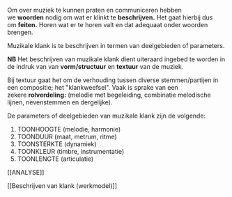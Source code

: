 Om over muziek te kunnen praten en communiceren hebben we **woorden** nodig om wat er klinkt te **beschrijven.** Het gaat hierbij dus om **feiten.** Horen wat er te horen valt en dat adequaat onder woorden brengen.

Muzikale klank is te beschrijven in termen van deelgebieden of parameters.

**NB** Het beschrijven van muzikale klank dient uiteraard ingebed te worden in de indruk van van **vorm/structuur** en **textuur** van de muziek.

Bij textuur gaat het om de verhouding tussen diverse stemmen/partijen in een compositie; het "klankweefsel". Vaak is sprake van een zekere **rolverdeling:** (melodie met begeleiding, combinatie melodische lijnen, nevenstemmen en dergelijke).

De parameters of deelgebieden van muzikale klank zijn de volgende:

1. TOONHOOGTE (melodie, harmonie)
2. TOONDUUR (maat, metrum, ritme)
3. TOONSTERKTE (dynamiek)
4. TOONKLEUR (timbre, instrumentatie)
5. TOONLENGTE (articulatie)

[[ANALYSE]]

[[Beschrijven van klank (werkmodel)]]